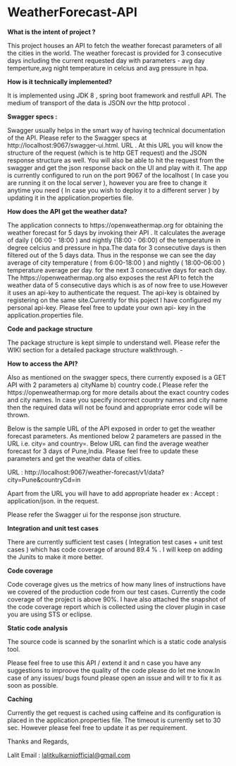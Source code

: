 # WeatherForecast-API

<b>What is the intent of project ?</b> 

<p>This project houses an API to fetch the weather forecast parameters of all the cities in the world. The weather forecast is provided for 3 consecutive days including the current requested day with parameters - avg day temperture,avg night temperature in celcius and avg pressure in hpa.</p>

<b>How is it technically implemented? </b>

<p>It is implemented using JDK 8 , spring boot framework and restfull API. The medium of transport of the data is JSON ovr the http protocol . 
  
<b>Swagger specs :</b>

<p> Swagger usually helps in the smart way of having technical documentation of the API. Please refer to the Swagger specs at http://localhost:9067/swagger-ui.html. URL . At this URL you will know the structure of the request (which is te http GET request) and the JSON response structure as well. You will also be able to hit the request from the swagger and get the json response back on the UI and play with it. The app is currently configured to run on the port 9067 of the localhost ( In case you are running it on the local server ), however you are free to change it anytime you need ( In  case you wish to deploy it to a different server )  by updating it in the application.properties file.
  
<b>How does the API get the weather data?</b>  

<p>The application connects to https://openweathermap.org for obtaining the weather forecast for 5 days by invoking their API . It calculates the average of daily ( 06:00 - 18:00 ) and nightly (18:00 - 06:00) of the temperature in degree celcius and pressure in hpa.The data for 3 consecutive days is then filtered out of the 5 days data. Thus in the response we can see the day average of city temperature ( from 6:00-18:00 ) and nightly ( 18:00-06:00 ) temperature average per day. for the next 3 consecutive days for each day.
The https://openweathermap.org also exposes the rest API to fetch the weather data of 5 consecutive days which is as of now free to use.However it uses an api-key to authenticate the request. The api-key is obtained by registering on the same site.Currently for this poject I have configured my personal api-key. Please feel free to update your own api- key in the application.properties file. </p> 

<b>Code and package structure</b>

<p>The package structure is kept simple to understand well. Please refer the WIKI section for a detailed package structure walkthrough. - </p>

<b>How to access the API?</b>

<p>Also as mentioned on the swagger specs, there currently exposed is a GET API with 2 parameters a) cityName b) country code.( Please refer the https://openweathermap.org for more details about the exact country codes and city names. In case you specify incorrect country names and city name then the required data will not be found and appropriate error code will be thrown. </p>

<p>Below is the sample URL of the API exposed in order to get the weather forecast parameters. As mentioned below 2 parameters are passed in the URL i.e. city= and country=. Below URL can find the average weather forecast for 3 days of Pune,India. Please feel free to update these parameters and get the weather data of cities.</p>

<p>URL : http://localhost:9067/weather-forecast/v1/data?city=Pune&countryCd=in </p>

<p>Apart from the URL you will have to add appropriate header ex : Accept : application/json. in the request.

Please refer the Swagger ui for the response json structure.</p>

<b> Integration and unit test cases</b>

<p>There are currently sufficient test cases ( Integration test cases + unit test cases ) which has code coverage of around 89.4 % . I will keep on adding the Junits to make it more better.</p>

<b>Code coverage</b>

<p>Code coverage gives us the metrics of how many lines of instructions have we covered of the production code from our test cases. 
Currently the code coverage of the project is above 90%. I have also attached the snapshot of the code coverage report which is collected using the clover plugin in case you are using STS or eclipse. </p>

<b>Static code analysis</b>

<p> The source code is scanned by the sonarlint which is a static code analysis tool.

<p>Please feel free to use this API / extend it and n case you have any suggestions to improove the quality of the code please do let me know.In case of any issues/ bugs found please open an issue and will tr to fix it as soon as possible.</p>

<b>Caching</b>

<p>Currently the get request is cached using caffeine and its configuration is placed in the application.properties file. The 
timeout is currently set to 30 sec. However please feel free to update it as per requirement.</p>

Thanks and Regards,  

Lalit
Email : lalitkulkarniofficial@gmail.com
